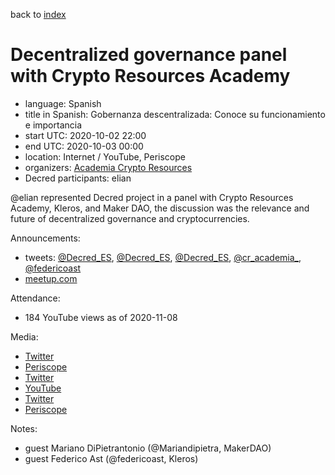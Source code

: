 back to [index](index.md)

# Decentralized governance panel with Crypto Resources Academy

- language: Spanish
- title in Spanish: Gobernanza descentralizada: Conoce su funcionamiento e importancia
- start UTC: 2020-10-02 22:00
- end UTC: 2020-10-03 00:00
- location: Internet / YouTube, Periscope
- organizers: [Academia Crypto Resources](https://twitter.com/cr_academia_)
- Decred participants: elian

\@elian represented Decred project in a panel with Crypto Resources Academy, Kleros, and Maker DAO, the discussion was the relevance and future of decentralized governance and cryptocurrencies.

Announcements:

- tweets: [@Decred_ES](https://twitter.com/Decred_ES/status/1310961312105672705), [@Decred_ES](https://twitter.com/Decred_ES/status/1311365420235001856), [@Decred_ES](https://twitter.com/Decred_ES/status/1312030037739278336), [@cr_academia_](https://twitter.com/cr_academia_/status/1310659503671652352), [@federicoast](https://twitter.com/federicoast/status/1311073553178075140)
- [meetup.com](https://www.meetup.com/es/Crypto-Resources/events/273511090/)

Attendance:

- 184 YouTube views as of 2020-11-08

Media:

- [Twitter](https://twitter.com/Decred_ES/status/1312150389160988673)
- [Periscope](https://www.pscp.tv/w/ckZI5TF6WUViTEFxcXlsS2V8MVJEeGxycnBlZHJHTAar7puIjIgNh6wsjlPA3Vg6kNLUJfRABD7dASH-8y-j)
- [Twitter](https://twitter.com/Decred_ES/status/1312153809066418176)
- [YouTube](https://www.youtube.com/watch?v=ea11qUBb0lk)
- [Twitter](https://twitter.com/cr_academia_/status/1312150388607348736)
- [Periscope](https://www.pscp.tv/w/ckZI5TFvUEtMQnluekxvRWR8MURYR3lBQWJnWFJHTQCu-QzYuR178pCXpQwmB5LqGqc9Hw2QGzW4e75Lq4VY)

Notes:

- guest Mariano DiPietrantonio (@Mariandipietra, MakerDAO)
- guest Federico Ast (@federicoast, Kleros)

